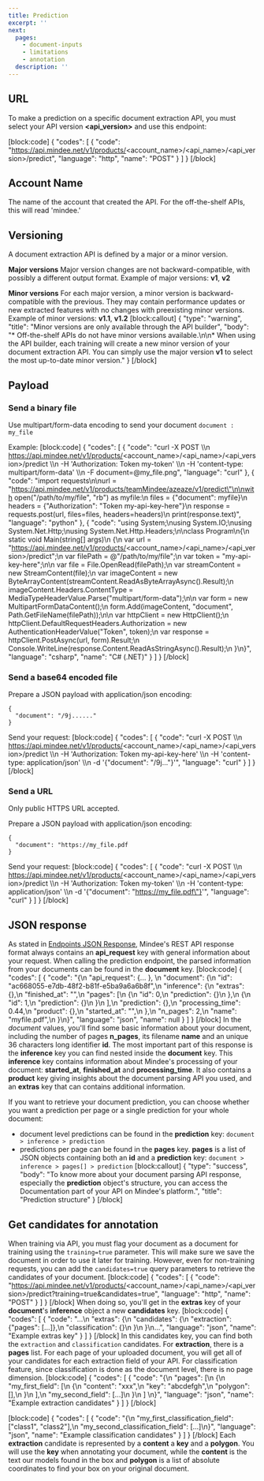 ```yaml
---
title: Prediction
excerpt: ''
next:
  pages:
    - document-inputs
    - limitations
    - annotation
  description: ''
---
```

## URL
To make a prediction on a specific document extraction API, you must select your API version **__<api_version>__** and use this endpoint:

[block:code]
{
  "codes": [
    {
      "code": "https://api.mindee.net/v1/products/<account_name>/<api_name>/<api_version>/predict",
      "language": "http",
      "name": "POST"
    }
  ]
}
[/block]
## Account Name
The name of the account that created the API. For the off-the-shelf APIs, this will read 'mindee.'

## Versioning
A document extraction API is defined by a major or a minor version.

**Major versions**
Major version changes are not backward-compatible, with possibly a different output format.
Example of major versions: **v1**, **v2**

**Minor versions**
For each major version, a minor version is backward-compatible with the previous. They may contain performance updates or new extracted features with no changes with preexisting minor versions.
Example of minor versions: **v1.1**, **v1.2**
[block:callout]
{
  "type": "warning",
  "title": "Minor versions are only available through the API builder",
  "body": "* Off-the-shelf APIs do not have minor versions available.\n\n* When using the API builder, each training will create a new minor version of your document extraction API. You can simply use the major version **v1** to select the most up-to-date minor version."
}
[/block]
## Payload

### Send a binary file
Use multipart/form-data encoding to send your document
`document :  my_file`

Example:
[block:code]
{
  "codes": [
    {
      "code": "curl -X POST \\\n  https://api.mindee.net/v1/products/<account_name>/<api_name>/<api_version>/predict \\\n  -H 'Authorization: Token my-token' \\\n  -H 'content-type: multipart/form-data' \\\n  -F document=@my_file.png",
      "language": "curl"
    },
    {
      "code": "import requests\n\nurl = \"https://api.mindee.net/v1/products/teamMindee/azeaze/v1/predict\"\n\nwith open(\"/path/to/my/file\", \"rb\") as myfile:\n    files = {\"document\": myfile}\n    headers = {\"Authorization\": \"Token my-api-key-here\"}\n    response = requests.post(url, files=files, headers=headers)\n    print(response.text)",
      "language": "python"
    },
    {
      "code": "using System;\nusing System.IO;\nusing System.Net.Http;\nusing System.Net.Http.Headers;\n\nclass Program\n{\n    static void Main(string[] args)\n    {\n        var url = \"https://api.mindee.net/v1/products/<account_name>/<api_name>/<api_version>/predict\";\n        var filePath = @\"/path/to/my/file\";\n        var token = \"my-api-key-here\";\n\n        var file = File.OpenRead(filePath);\n        var streamContent = new StreamContent(file);\n        var imageContent = new ByteArrayContent(streamContent.ReadAsByteArrayAsync().Result);\n        imageContent.Headers.ContentType = MediaTypeHeaderValue.Parse(\"multipart/form-data\");\n\n        var form = new MultipartFormDataContent();\n        form.Add(imageContent, \"document\", Path.GetFileName(filePath));\n\n        var httpClient = new HttpClient();\n        httpClient.DefaultRequestHeaders.Authorization = new AuthenticationHeaderValue(\"Token\", token);\n        var response = httpClient.PostAsync(url, form).Result;\n        Console.WriteLine(response.Content.ReadAsStringAsync().Result);\n    }\n}",
      "language": "csharp",
      "name": "C# (.NET)"
    }
  ]
}
[/block]
### Send a base64 encoded file
Prepare a JSON payload with application/json encoding:
```
{
  "document": "/9j......"
}
```
Send your request:
[block:code]
{
  "codes": [
    {
      "code": "curl -X POST \\\n  https://api.mindee.net/v1/products/<account_name>/<api_name>/<api_version>/predict \\\n  -H 'Authorization: Token my-api-key-here' \\\n  -H 'content-type: application/json' \\\n  -d '{\"document\": \"/9j...\"}'",
      "language": "curl"
    }
  ]
}
[/block]
### Send a URL
Only public HTTPS URL accepted.

Prepare a JSON payload with application/json encoding:
```
{
  "document": "https://my_file.pdf
}
```
Send your request:
[block:code]
{
  "codes": [
    {
      "code": "curl -X POST \\\n  https://api.mindee.net/v1/products/<account_name>/<api_name>/<api_version>/predict \\\n  -H 'Authorization: Token my-token' \\\n  -H 'content-type: application/json' \\\n  -d '{\"document\": \"https://my_file.pdf\"}'",
      "language": "curl"
    }
  ]
}
[/block]
## JSON response
As stated in [Endpoints JSON Response](doc:endpoints#json-response), Mindee's REST API response format always contains an **api_request** key with general information about your request. When calling the prediction endpoint, the parsed information from your documents can be found in the **document** key.
[block:code]
{
  "codes": [
    {
      "code": "{\n  \"api_request\": {... }, \n  \"document\": {\n    \"id\": \"ac668055-e7db-48f2-b81f-e5ba9a6a6b8f\",\n    \"inference\": {\n      \"extras\": {},\n      \"finished_at\": \"\",\n      \"pages\": [\n        {\n          \"id\": 0,\n          \"prediction\": {}\n        },\n        {\n          \"id\": 1,\n          \"prediction\": {}\n        }\n      ],\n      \"prediction\": {},\n      \"processing_time\": 0.44,\n      \"product\": {},\n      \"started_at\": \"\",\n    },\n    \"n_pages\": 2,\n    \"name\": \"myfile.pdf\",\n  }\n}",
      "language": "json",
      "name": null
    }
  ]
}
[/block]
In the *document* values, you'll find some  basic information about your document,  including the number of pages **n_pages**, its filename **name** and an unique 36 characters long identifier **id**.
The most important part of this response is the **inference** key you can find nested inside the **document** key.
This **inference** key contains information about Mindee's processing of your document: **started_at**, **finished_at** and **processing_time**. It also contains a **product** key giving insights about the document parsing API you used, and an **extras** key that can contains additional information.

If you want to retrieve your document prediction, you can choose whether you want a prediction per page or a single prediction for your whole document:
- document level predictions can be found in the **prediction** key: `document > inference > prediction`
- predictions per page can be found in the **pages** key. **pages** is a list of JSON objects containing both an **id** and a **prediction** key: `document > inference > pages[] > prediction`
[block:callout]
{
  "type": "success",
  "body": "To know more about your document parsing API response, especially the **prediction** object's structure, you can access the Documentation part of your API on Mindee's platform.",
  "title": "Prediction structure"
}
[/block]
## Get candidates for annotation

When training via API, you must flag your document as a document for training using the `training=true` parameter. This will make sure we save the document in order to use it later for training.
However, even for non-training requests, you can add the `candidates=true` query parameters to retrieve the candidates of your document.
[block:code]
{
  "codes": [
    {
      "code": "https://api.mindee.net/v1/products/<account_name>/<api_name>/<api_version>/predict?training=true&candidates=true",
      "language": "http",
      "name": "POST"
    }
  ]
}
[/block]
When doing so, you'll get in the **extras** key of your **document**'s **inference** object a new **candidates** key.
[block:code]
{
  "codes": [
    {
      "code": "...\n  \"extras\": {\n    \"candidates\": {\n      \"extraction\": {\"pages\": [...]},\n      \"classification\": {}\n    }\n  }\n...",
      "language": "json",
      "name": "Example extras key"
    }
  ]
}
[/block]
In this candidates key, you can find both the `extraction` and `classification` candidates.
For **extraction**, there is a **pages** list. For each page of your uploaded document, you will get all of your candidates for each extraction field of your API.
For classification feature, since classification is done as the document level, there is no page dimension.
[block:code]
{
  "codes": [
    {
      "code": "{\n \"pages\": [\n   {\n     \"my_first_field\": [\n       {\n         \"content\": \"xxx\",\n         \"key\": \"abcdefgh\",\n         \"polygon\": [],\n       }\n     ],\n     \"my_second_field\": [...]\n   }\n ] \n}",
      "language": "json",
      "name": "Example extraction candidates"
    }
  ]
}
[/block]

[block:code]
{
  "codes": [
    {
      "code": "{\n  \"my_first_classification_field\": [\"class1\", \"class2\"],\n  \"my_second_classification_field\": [...]\n}",
      "language": "json",
      "name": "Example classification candidates"
    }
  ]
}
[/block]
Each **extraction** candidate is represented by a **content** a **key** and a **polygon**. You will use the **key** when annotating your document, while the **content** is the text our models found in the box and **polygon** is a list of absolute coordinates to find your box on your original document.